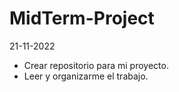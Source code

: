 # MidTerm-Project

21-11-2022

- Crear repositorio para mi proyecto.
- Leer y organizarme el trabajo.
